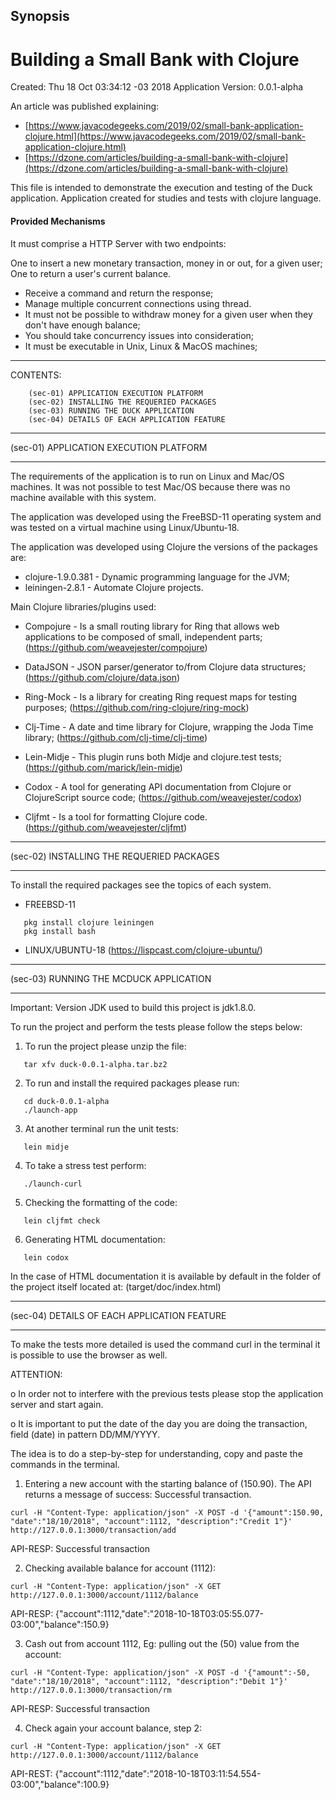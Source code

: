 ## Synopsis
# Building a Small Bank with Clojure

Created: Thu 18 Oct 03:34:12 -03 2018
Application Version: 0.0.1-alpha

An article was published explaining:

 * [https://www.javacodegeeks.com/2019/02/small-bank-application-clojure.html](https://www.javacodegeeks.com/2019/02/small-bank-application-clojure.html)
 * [https://dzone.com/articles/building-a-small-bank-with-clojure](https://dzone.com/articles/building-a-small-bank-with-clojure)
 
This file is intended to demonstrate the execution and testing of the Duck application. Application created for studies and 
tests with clojure language.

#### Provided Mechanisms ####

It must comprise a HTTP Server with two endpoints:

One to insert a new monetary transaction, money in or out, for a given user;
One to return a user's current balance.

* Receive a command and return the response;
* Manage multiple concurrent connections using thread.
* It must not be possible to withdraw money for a given user when they don't have enough balance;
* You should take concurrency issues into consideration;
* It must be executable in Unix, Linux & MacOS machines;

_________________________________________________________________________________

CONTENTS:

        (sec-01) APPLICATION EXECUTION PLATFORM
        (sec-02) INSTALLING THE REQUERIED PACKAGES
        (sec-03) RUNNING THE DUCK APPLICATION
        (sec-04) DETAILS OF EACH APPLICATION FEATURE
        
__________________________________________________________________________

(sec-01) APPLICATION EXECUTION PLATFORM
__________________________________________________________________________

The requirements of the application is to run on Linux and Mac/OS machines.
It was not possible to test Mac/OS because there was no machine available
with this system.

The application was developed using the FreeBSD-11 operating system and was
tested on a virtual machine using Linux/Ubuntu-18.

The application was developed using Clojure the versions of the packages
are:

* clojure-1.9.0.381 - Dynamic programming language for the JVM;
* leiningen-2.8.1 - Automate Clojure projects.

Main Clojure libraries/plugins used:

* Compojure - Is a small routing library for Ring that allows web
  applications to be composed of small, independent parts;
  (https://github.com/weavejester/compojure)

* DataJSON - JSON parser/generator to/from Clojure data structures;
  (https://github.com/clojure/data.json)

* Ring-Mock - Is a library for creating Ring request maps for testing
  purposes; (https://github.com/ring-clojure/ring-mock)

* Clj-Time - A date and time library for Clojure, wrapping the Joda Time
  library; (https://github.com/clj-time/clj-time)

* Lein-Midje - This plugin runs both Midje and clojure.test tests;
  (https://github.com/marick/lein-midje)

* Codox - A tool for generating API documentation from Clojure or
  ClojureScript source code; (https://github.com/weavejester/codox)

* Cljfmt - Is a tool for formatting Clojure code.
  (https://github.com/weavejester/cljfmt)

__________________________________________________________________________

(sec-02) INSTALLING THE REQUERIED PACKAGES
__________________________________________________________________________

To install the required packages see the topics of each system.

* FREEBSD-11

```shell
   pkg install clojure leiningen
   pkg install bash
```

* LINUX/UBUNTU-18
   (https://lispcast.com/clojure-ubuntu/)

__________________________________________________________________________

(sec-03) RUNNING THE MCDUCK APPLICATION
__________________________________________________________________________

Important: Version JDK used to build this project is jdk1.8.0.

To run the project and perform the tests please follow the steps below:

1) To run the project please unzip the file:

```shell
   tar xfv duck-0.0.1-alpha.tar.bz2
```

2) To run and install the required packages please run:

```shell
   cd duck-0.0.1-alpha
   ./launch-app
```

3) At another terminal run the unit tests:

```shell
   lein midje
```

4) To take a stress test perform:

```shell
   ./launch-curl
```

5) Checking the formatting of the code:

```shell
   lein cljfmt check
```

6) Generating HTML documentation:

```shell
   lein codox
```

In the case of HTML documentation it is available by default in the folder
of the project itself located at: (target/doc/index.html)

__________________________________________________________________________

(sec-04) DETAILS OF EACH APPLICATION FEATURE
__________________________________________________________________________

To make the tests more detailed is used the command curl in the terminal
it is possible to use the browser as well.

ATTENTION:

  o In order not to interfere with the previous tests please stop the application
  server and start again.

  o It is important to put the date of the day you are doing the transaction,
  field (date) in pattern DD/MM/YYYY.

The idea is to do a step-by-step for understanding, copy and paste the commands
in the terminal.

 1) Entering a new account with the starting balance of (150.90). The API returns
   a message of success: Successful transaction.

```shell
curl -H "Content-Type: application/json" -X POST -d '{"amount":150.90, "date":"18/10/2018", "account":1112, "description":"Credit 1"}' http://127.0.0.1:3000/transaction/add
```
  API-RESP: Successful transaction

2) Checking available balance for account (1112):

```shell
curl -H "Content-Type: application/json" -X GET http://127.0.0.1:3000/account/1112/balance
```
  API-RESP: {"account":1112,"date":"2018-10-18T03:05:55.077-03:00","balance":150.9}

3) Cash out from account 1112, Eg: pulling out the (50) value from the account:

```shell
curl -H "Content-Type: application/json" -X POST -d '{"amount":-50, "date":"18/10/2018", "account":1112, "description":"Debit 1"}' http://127.0.0.1:3000/transaction/rm
```
  API-RESP: Successful transaction

4) Check again your account balance, step 2:

```shell
curl -H "Content-Type: application/json" -X GET http://127.0.0.1:3000/account/1112/balance
```
  API-REST: {"account":1112,"date":"2018-10-18T03:11:54.554-03:00","balance":100.9}
